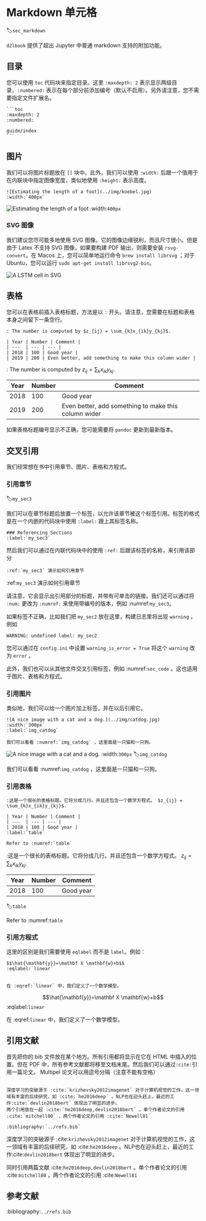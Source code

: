 # Markdown 单元格
:label:`sec_markdown`


`d2lbook` 提供了超出 Jupyter 中普通 markdown 支持的附加功能。

## 目录

您可以使用 `toc` 代码块来指定目录。这里 `:maxdepth: 2` 表示显示两级目录，`:numbered:` 表示在每个部分前添加编号（默认不启用）。另外请注意，您不需要指定文件扩展名。

`````
```toc
:maxdepth: 2
:numbered:

guide/index
```
`````


## 图片


我们可以将图片标题放在 `[]` 块中。此外，我们可以使用 `:width:` 后跟一个值用于在内联块中指定图像宽度，类似地使用 `:height:` 表示高度。

```
![Estimating the length of a foot](../img/koebel.jpg)
:width:`400px`
```


![Estimating the length of a foot](../img/koebel.jpg)
:width:`400px`


### SVG 图像


我们建议您尽可能多地使用 SVG 图像。它的图像边缘锐利，而且尺寸很小。但是由于 Latex 不支持 SVG 图像，如果要构建 PDF 输出，则需要安装 `rsvg-convert`。在 Macos 上，您可以简单地运行命令 `brew install librsvg` ；对于 Ubuntu，您可以运行 `sudo apt-get install librsvg2-bin`。

![A LSTM cell in SVG](../img/lstm.svg)

## 表格

您可以在表格前插入表格标题，方法是以 `:` 开头。请注意，您需要在标题和表格本身之间留下一条空行。

```
: The number is computed by $z_{ij} = \sum_{k}x_{ik}y_{kj}$.

| Year | Number | Comment |
| ---  | --- | --- |
| 2018 | 100 | Good year |
| 2019 | 200 | Even better, add something to make this column wider |
```


: The number is computed by $z_{ij} = \sum_{k}x_{ik}y_{kj}$.

| Year | Number | Comment |
| ---  | --- | --- |
| 2018 | 100 | Good year |
| 2019 | 200 | Even better, add something to make this column wider  |

如果表格标题编号显示不正确，您可能需要将 `pandoc` 更新到最新版本。

## 交叉引用

我们经常想在书中引用章节、图片、表格和方程式。

### 引用章节
:label:`my_sec3`

我们可以在章节标题后放置一个标签，以允许该章节被这个标签引用。标签的格式是在一个内嵌的代码块中使用 `:label:` 跟上其标签名称。

```
### Referencing Sections
:label:`my_sec3`
```


然后我们可以通过在内联代码块中的使用 `:ref:` 后跟该标签的名称，来引用该部分

```
:ref:`my_sec3` 演示如何引用章节
```

:ref:`my_sec3` 演示如何引用章节


请注意，它会显示出引用部分的标题，并带有可单击的链接。我们还可以通过将 `:num:` 更改为 `:numref:` 来使用带编号的版本，例如 :numref:`my_sec3`。

如果标签不正确，比如我们把 `my_sec2` 放在这里，构建日志里将出现 `warning` ，例如

```
WARNING: undefined label: my_sec2
```

您可以通过在 `config.ini` 中设置 `warning_is_error = True` 将这个 `warning` 改为 `error` 。

此外，我们也可以从其他文件交叉引用标签，例如 :numref:`sec_code` 。这也适用于图片、表格和方程式。


### 引用图片

类似地，我们可以给一个图片加上标签，并在以后引用它。

```
![A nice image with a cat and a dog.](../img/catdog.jpg)
:width:`300px`
:label:`img_catdog`

我们可以看看 :numref:`img_catdog` ，这里面是一只猫和一只狗。
```


![A nice image with a cat and a dog.](../img/catdog.jpg)
:width:`300px`
:label:`img_catdog`

我们可以看看 :numref:`img_catdog` ，这里面是一只猫和一只狗。

### 引用表格

```
:这是一个很长的表格标题。它将分成几行。并且还包含一个数学方程式。 $z_{ij} = \sum_{k}x_{ik}y_{kj}$.

| Year | Number | Comment |
| ---  | --- | --- |
| 2018 | 100 | Good year |
:label:`table`

Refer to :numref:`table`

```


:这是一个很长的表格标题。它将分成几行。并且还包含一个数学方程式。 $z_{ij} = \sum_{k}x_{ik}y_{kj}$.

| Year | Number | Comment |
| ---  | --- | --- |
| 2018 | 100 | Good year |
:label:`table`

Refer to :numref:`table`

### 引用方程式

这里的区别是我们需要使用 `eqlabel` 而不是 `label`。例如：

```
$$\hat{\mathbf{y}}=\mathbf X \mathbf{w}+b$$
:eqlabel:`linear`


在 :eqref:`linear` 中，我们定义了一个数学模型。
```


$$\hat{\mathbf{y}}=\mathbf X \mathbf{w}+b$$
:eqlabel:`linear`

在 :eqref:`linear` 中，我们定义了一个数学模型。


## 引用文献



首先把你的 bib 文件放在某个地方。所有引用都将显示在它在 HTML 中插入的位置。但在 PDF 中，所有参考文献都将移至文档末尾。然后我们可以通过`:cite:`引用一篇论文。 Multipel 论文可以用逗号分隔（注意不能有空格）

```

深度学习的突破源于 :cite:`krizhevsky2012imagenet` 对于计算机视觉的工作，这一领域有丰富的后续研究，如 :cite:`he2016deep` 。NLP也在迎头赶上，最近的工作:cite:`devlin2018bert` 体现出了明显的进步。
两个引用放在一起 :cite:`he2016deep,devlin2018bert` 。单个作者论文的引用 :cite:`mitchell80` ，两个作者论文的引用 :cite:`Newell81`

:bibliography:`../refs.bib`
```


深度学习的突破源于 :cite:`krizhevsky2012imagenet` 对于计算机视觉的工作，这一领域有丰富的后续研究，如 :cite:`he2016deep` 。NLP也在迎头赶上，最近的工作:cite:`devlin2018bert` 体现出了明显的进步。

同时引用两篇文献 :cite:`he2016deep,devlin2018bert` 。单个作者论文的引用 :cite:`mitchell80` ，两个作者论文的引用 :cite:`Newell81`

## 参考文献

:bibliography:`../refs.bib`
